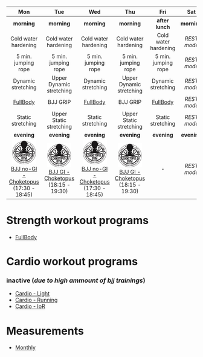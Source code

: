 | Mon | Tue | Wed | Thu | Fri | Sat | Sun |
|:-:|:-:|:-:|:-:|:-:|:-:|:-:|
| **morning** | **morning** | **morning** | **morning** | **after lunch** | **morning** | **morning** |
| Cold water hardening | Cold water hardening | Cold water hardening | Cold water hardening | Cold water hardening | *REST mode* | *REST mode* |
| 5 min. jumping rope | 5 min. jumping rope | 5 min. jumping rope | 5 min. jumping rope | 5 min. jumping rope | *REST mode* | *REST mode* |
| Dynamic stretching | Upper Dynamic stretching | Dynamic stretching | Upper Dynamic stretching | Dynamic stretching | *REST mode* | *REST mode* |
| [FullBody](https://github.com/mobsikx/workout/blob/master/Strength-FullBody.md) | BJJ GRIP | [FullBody](https://github.com/mobsikx/workout/blob/master/Strength-FullBody.md) | BJJ GRIP | [FullBody](https://github.com/mobsikx/workout/blob/master/Strength-FullBody.md) | *REST mode* | *REST mode* |
| Static stretching | Upper Static stretching | Static stretching | Upper Static stretching | Static stretching | *REST mode* | *REST mode* |
| **evening** | **evening** | **evening** | **evening** | **evening** | **evening** | **evening** |
| [![](./images/logo-choketopusgym-64x64.jpg)](https://choketopusgym.cz/rozvrh/prazacka/)[BJJ no-GI - Choketopus](https://choketopusgym.cz/rozvrh/prazacka/) (17:30 - 18:45) | [![](./images/logo-choketopusgym-64x64.jpg)](https://choketopusgym.cz/rozvrh/prazacka/)[BJJ GI - Choketopus](https://choketopusgym.cz/rozvrh/prazacka/) (18:15 - 19:30) | [![](./images/logo-choketopusgym-64x64.jpg)](https://choketopusgym.cz/rozvrh/prazacka/)[BJJ no-GI - Choketopus](https://choketopusgym.cz/rozvrh/prazacka/) (17:30 - 18:45) | [![](./images/logo-choketopusgym-64x64.jpg)](https://choketopusgym.cz/rozvrh/prazacka/)[BJJ GI - Choketopus](https://choketopusgym.cz/rozvrh/prazacka/) (18:15 - 19:30) | *-* | *REST mode* | *REST mode* |

# Strength workout programs
* [FullBody](https://github.com/mobsikx/workout/blob/master/Strength-FullBody.md)

# Cardio workout programs
### inactive (***due to high ammount of bjj trainings***)
* [Cardio - Light](https://github.com/mobsikx/workout/blob/master/Cardio-Light.md)
* [Cardio - Running](https://en.mapy.cz/zakladni?planovani-trasy&x=14.4191051&y=50.1060084&z=17&rc=9hCK4xYBXldyYh43DhfThiN3fZG&rs=pubt&rs=stre&rs=coor&rs=pubt&ri=15306131&ri=123022&ri=&ri=15305873&mrp=%7B%22c%22%3A132%7D&xc=%5B%5D)
* [Cardio - IoR](https://github.com/mobsikx/workout/blob/master/Cardio-IoR.md)

# Measurements
* [Monthly](https://onedrive.live.com/edit.aspx?resid=201A2B187B4F6840!127&app=Excel&wdnd=1&wdPreviousSession=d4c29844%2D4119%2D400d%2Da5bd%2D41ce04693cb3)
